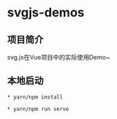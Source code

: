 # svgjs-demos

## 项目简介

svg.js在Vue项目中的实际使用Demo~

## 本地启动
```
* yarn/npm install

* yarn/npm run serve
```
